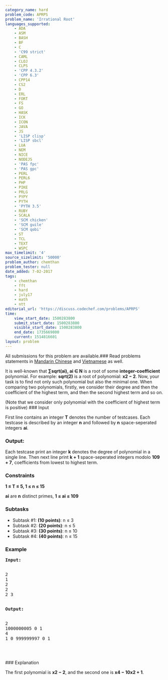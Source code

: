 ```yaml
---
category_name: hard
problem_code: APRPS
problem_name: 'Irrational Root'
languages_supported:
    - ADA
    - ASM
    - BASH
    - BF
    - C
    - 'C99 strict'
    - CAML
    - CLOJ
    - CLPS
    - 'CPP 4.3.2'
    - 'CPP 6.3'
    - CPP14
    - CS2
    - D
    - ERL
    - FORT
    - FS
    - GO
    - HASK
    - ICK
    - ICON
    - JAVA
    - JS
    - 'LISP clisp'
    - 'LISP sbcl'
    - LUA
    - NEM
    - NICE
    - NODEJS
    - 'PAS fpc'
    - 'PAS gpc'
    - PERL
    - PERL6
    - PHP
    - PIKE
    - PRLG
    - PYPY
    - PYTH
    - 'PYTH 3.5'
    - RUBY
    - SCALA
    - 'SCM chicken'
    - 'SCM guile'
    - 'SCM qobi'
    - ST
    - TCL
    - TEXT
    - WSPC
max_timelimit: '4'
source_sizelimit: '50000'
problem_author: chemthan
problem_tester: null
date_added: 7-02-2017
tags:
    - chemthan
    - fft
    - hard
    - july17
    - math
    - ntt
editorial_url: 'https://discuss.codechef.com/problems/APRPS'
time:
    view_start_date: 1500283800
    submit_start_date: 1500283800
    visible_start_date: 1500283800
    end_date: 1735669800
    current: 1514816601
layout: problem
---
```

All submissions for this problem are available.###  Read problems statements in [Mandarin Chinese](http://www.codechef.com/download/translated/JULY17/mandarin/APRPS.pdf) and [Vietnamese](http://www.codechef.com/download/translated/JULY17/vietnamese/APRPS.pdf) as well.

It is well-known that **∑sqrt(ai), ai ∈ N** is a root of some **integer-coefficient** polynomial. For example: **sqrt(2)** is a root of polynomial: **x2 − 2**. Now, your task is to find not only such polynomial but also the minimal one. When comparing two polynomials, firstly, we consider their degree and then the coefficient of the highest term, and then the second highest term and so on.

 (Note that we consider only polynomial with the coefficient of highest term is positive) ### Input

First line contains an integer **T** denotes the number of testcases. Each testcase is described by an integer **n** and followed by **n** space-seperated integers **ai**.

### Output:

Each testcase print an integer **k** denotes the degree of polynomial in a single line. Then next line print **k + 1**  space-seperated integers modolo **109 + 7**, coefficients from lowest to highest term.

### Constraints

**1 ≤ T ≤ 5, 1 ≤ n ≤ 15**

**ai** are **n** distinct primes, **1 ≤ ai ≤ 109**

### Subtasks

- Subtask #1: **(10 points)**: n ≤ 3
- Subtask #2: **(20 points)**: n ≤ 5
- Subtask #3: **(30 points)**: n ≤ 10
- Subtask #4: **(40 points)**: n ≤ 15

### Example

<pre><b>Input:</b>
<p>
2
1
2
2
2 3
</p>
<b>Output:</b>
<p>
2
1000000005 0 1
4
1 0 999999997 0 1
</p>

</pre>### Explanation
The first polynomial is **x2 − 2**, and the second one is **x4 − 10x2 + 1**.
